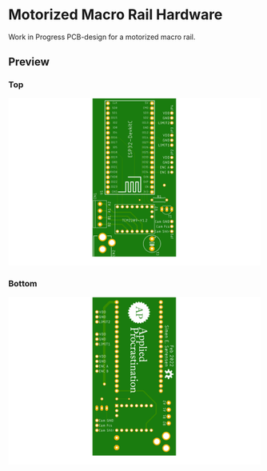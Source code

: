 # Motorized Macro Rail Hardware

Work in Progress PCB-design for a motorized macro rail.

## Preview
### Top
![TopView](./PDFs/MacroRail-top.png) 
### Bottom
![BottomView](./PDFs/MacroRail-bottom.png)